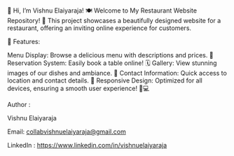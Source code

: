 🌟 Hi, I’m Vishnu Elaiyaraja! 🍽️ Welcome to My Restaurant Website Repository! 🌟 This project showcases a beautifully designed website for a restaurant, offering an inviting online experience for customers.

🥗 Features:

Menu Display: Browse a delicious menu with descriptions and prices. 📜 Reservation System: Easily book a table online! 🗓️ Gallery: View stunning images of our dishes and ambiance. 📸 Contact Information: Quick access to location and contact details. 📍 Responsive Design: Optimized for all devices, ensuring a smooth user experience! 📱💻

Author :

Vishnu Elaiyaraja

Email: collabvishnuelaiyaraja@gmail.com

LinkedIn : https://www.linkedin.com/in/vishnuelaiyaraja
